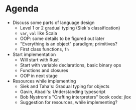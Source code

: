 # Agenda

- Discuss some parts of language design
  - Level 1 or 2 gradual typing (Siek's classification)
  - `var`, `val` like Scala
  - OOP: some details to be figured out later
  - "Everything is an object" paradigm; primitives?
  - First class functions, `fn`
- Start implementation
  - Will start with Rust
  - Start with variable declarations, basic binary ops
  - Functions and closures
  - OOP in next stage
- Resources while implementing
  - Siek and Taha's: Gradual typing for objects
  - Gavin, Abadi's: Understanding typescript
  - Bob Nystrom's "Crafting interpreters" book code: jlox
  - Suggestion for resources, while implementing?

